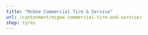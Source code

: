 ```yaml
---
title: "McGee Commercial Tire & Service"
url: /cantonment/mcgee-commercial-tire-and-service/
shop: tyres
---
```

